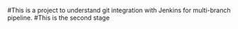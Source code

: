 #This is a project to understand git integration with Jenkins for multi-branch pipeline.
#This is the second stage